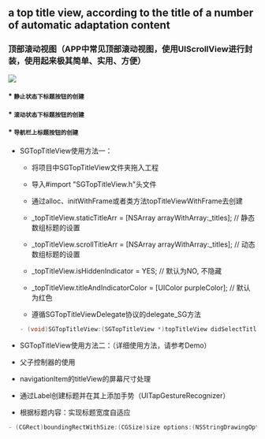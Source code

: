 
## a top title view, according to the title of a number of automatic adaptation content

### 顶部滚动视图（APP中常见顶部滚动视图，使用UIScrollView进行封装，使用起来极其简单、实用、方便）

![](https://github.com/kingsic/SGTopTitleView/raw/master/Gif/Untitled.gif)

#### * `静止状态下标题按钮的创建`<br>

#### * `滚动状态下标题按钮的创建`<br>

#### * `导航栏上标题按钮的创建`<br>

* SGTopTitleView使用方法一：

  * 将项目中SGTopTitleView文件夹拖入工程

  * 导入#import "SGTopTitleView.h"头文件

  * 通过alloc、initWithFrame或者类方法topTitleViewWithFrame去创建

  * _topTitleView.staticTitleArr = [NSArray arrayWithArray:_titles]; // 静态数组标题的设置
 
  * _topTitleView.scrollTitleArr = [NSArray arrayWithArray:_titles]; // 动态数组标题的设置
 
  * _topTitleView.isHiddenIndicator = YES; // 默认为NO, 不隐藏
 
  * _topTitleView.titleAndIndicatorColor = [UIColor purpleColor]; // 默认为红色
 
  * 遵循SGTopTitleViewDelegate协议的delegate_SG方法
  ```Objective-C
  - (void)SGTopTitleView:(SGTopTitleView *)topTitleView didSelectTitleAtIndex:(NSInteger)index；
  ```
  
* SGTopTitleView使用方法二：（详细使用方法，请参考Demo）

* 父子控制器的使用

* navigationItem的titleView的屏幕尺寸处理

* 通过Label创建标题并在其上添加手势（UITapGestureRecognizer）

* 根据标题内容：实现标题宽度自适应
```Objective-C
- (CGRect)boundingRectWithSize:(CGSize)size options:(NSStringDrawingOptions)options attributes:(nullable NSDictionary *)attributes context:(nullable NSStringDrawingContext *)context;
```

